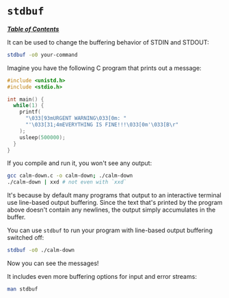 # `stdbuf`

[***Table of Contents***](/README.md)

It can be used to change the buffering behavior of STDIN and STDOUT:

```bash
stdbuf -o0 your-command
```

Imagine you have the following C program that prints out a message:

```c
#include <unistd.h>
#include <stdio.h>

int main() {
  while(1) {
    printf(
      "\033[93mURGENT WARNING\033[0m: "
      "'\033[31;4mEVERYTHING IS FINE!!!\033[0m'\033[B\r"
    );
    usleep(500000);
  }
}
```

If you compile and run it, you won't see any output:

```bash
gcc calm-down.c -o calm-down; ./calm-down
./calm-down | xxd # not even with `xxd`
```

It's because by default many programs that output to an interactive terminal
use line-based output buffering. Since the text that's printed by the program
above doesn't contain any newlines, the output simply accumulates in the
buffer. 

You can use `stdbuf` to run your program with line-based output buffering
switched off:

```bash
stdbuf -o0 ./calm-down
```

Now you can see the messages!

It includes even more buffering options for input and error streams:

```bash
man stdbuf
```
